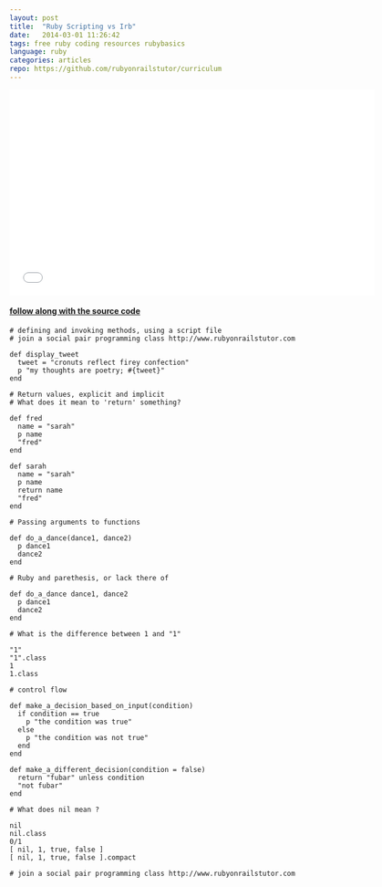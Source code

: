 ```yaml
---
layout: post
title:  "Ruby Scripting vs Irb"
date:   2014-03-01 11:26:42
tags: free ruby coding resources rubybasics
language: ruby
categories: articles
repo: https://github.com/rubyonrailstutor/curriculum
---
```


<iframe width="640" height="360" src="//www.youtube.com/embed/xAMhGpiYeEw?vq=hd1080" frameborder="0" allowfullscreen></iframe>

<h4><a href="{{ page.repo }}" target="_blank">follow along with the source code</a></h4>

```
# defining and invoking methods, using a script file
# join a social pair programming class http://www.rubyonrailstutor.com

def display_tweet
  tweet = "cronuts reflect firey confection"
  p "my thoughts are poetry; #{tweet}"
end

# Return values, explicit and implicit
# What does it mean to 'return' something?

def fred
  name = "sarah"
  p name
  "fred"
end

def sarah
  name = "sarah"
  p name
  return name
  "fred"
end

# Passing arguments to functions

def do_a_dance(dance1, dance2)
  p dance1
  dance2
end

# Ruby and parethesis, or lack there of

def do_a_dance dance1, dance2
  p dance1
  dance2
end

# What is the difference between 1 and "1"

"1"
"1".class
1
1.class

# control flow

def make_a_decision_based_on_input(condition)
  if condition == true
    p "the condition was true"
  else
    p "the condition was not true"
  end
end

def make_a_different_decision(condition = false)
  return "fubar" unless condition
  "not fubar"
end

# What does nil mean ?

nil
nil.class
0/1
[ nil, 1, true, false ]
[ nil, 1, true, false ].compact

# join a social pair programming class http://www.rubyonrailstutor.com
```
